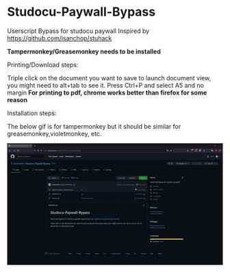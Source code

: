 # Studocu-Paywall-Bypass
Userscript Bypass for studocu paywall
Inspired by https://github.com/isanchop/stuhack

**Tampermonkey/Greasemonkey needs to be installed**

Printing/Download steps:

Triple click on the document you want to save to launch document view, you might need to alt+tab to see it.
Press Ctrl+P and select A5 and no margin
**For printing to pdf, chrome works better than firefox for some reason**

Installation steps:

The below gif is for tampermonkey but it should be similar for greasemonkey,violetmonkey, etc.

![](https://github.com/lambwheit/Studocu-Paywall-Bypass/blob/master/installationSteps.gif)
